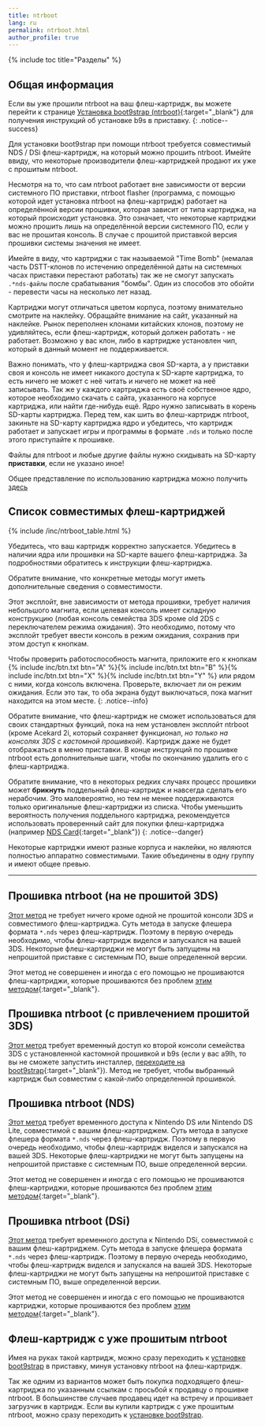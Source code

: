 ```yaml
---
title: ntrboot
lang: ru
permalink: ntrboot.html
author_profile: true
---
```

{% include toc title="Разделы" %}

## Общая информация

Если вы уже прошили ntrboot на ваш флеш-картридж, вы можете перейти к странице [Установка boot9strap (ntrboot)](installing-boot9strap-ntrboot){:target="_blank"} для получения инструкций об установке b9s в приставку.
{: .notice--success}

Для установки boot9strap при помощи ntrboot требуется совместимый NDS / DSi флеш-картридж, на который можно прошить ntrboot. Имейте ввиду, что некоторые производители флеш-картриджей продают их уже с прошитым ntrboot. 

Несмотря на то, что сам ntrboot работает вне зависимости от версии системного ПО приставки, ntrboot flasher (программа, с помощью которой идет установка ntrboot на флеш-картридж) работает на определённой версии прошивки, которая зависит от типа картриджа, на который происходит установка. Это означает, что некоторые картриджи можно прошить лишь на определённой версии системного ПО, если у вас не прошитая консоль. В случае с прошитой приставкой версия прошивки системы значения не имеет. 

Имейте в виду, что картриджи с так называемой "Time Bomb" (немалая часть DSTT-клонов по истечению определённой даты на системных часах приставки перестают работать) так же не смогут запускать `.*nds-файлы` после срабатывания "бомбы". Один из способов это обойти - перевести часы на несколько лет назад. 

Картриджи могут отличаться цветом корпуса, поэтому внимательно смотрите на наклейку. Обращайте внимание на сайт, указанный на наклейке. Рынок переполнен клонами китайских клонов, поэтому не удивляйтесь, если флеш-картридж, который должен работать - не работает. Возможно у вас клон, либо в картридже установлен чип, который в данный момент не поддерживается.

Важно понимать, что у флеш-картриджа своя SD-карта, а у приставки своя и консоль не имеет никакого доступа к SD-карте картриджа, то есть ничего не может с неё читать и ничего не может на неё записывать. Так же у каждого картриджа есть своё собственное ядро, которое необходимо скачать с сайта, указанного на корпусе картриджа, или найти где-нибудь ещё. Ядро нужно записывать в корень SD-карты картриджа. Перед тем, как шить во флеш-картридж ntrboot, закиньте на SD-карту картриджа ядро и убедитесь, что картридж работает и запускает игры и программы в формате `.nds` и только после этого приступайте к прошивке. 

Файлы для ntrboot и любые другие файлы нужно скидывать на SD-карту **приставки**, если не указано иное!

Общее представление по использованию картриджа можно получить [здесь](r4)

## Список совместимых флеш-картриджей

{% include /inc/ntrboot_table.html %}

Убедитесь, что ваш картридж корректно запускается. Убедитесь в наличии ядра или прошивки на SD-карте вашего флеш-картриджа. За подробностями обратитесь к инструкции флеш-картриджа.
  
Обратите внимание, что конкретные методы могут иметь дополнительные сведения о совместимости.

Этот эксплойт, вне зависимости от метода прошивки, требует наличия небольшого магнита, если целевая консоль имеет складную конструкцию (любая консоль семейства 3DS кроме old 2DS с переключателем режима ожидания). Это необходимо, потому что эксплойт требует ввести консоль в режим ожидания, сохранив при этом доступ к кнопкам.

Чтобы проверить работоспособность магнита, приложите его к кнопкам {% include inc/btn.txt btn="A" %}{% include inc/btn.txt btn="B" %}{% include inc/btn.txt btn="X" %}{% include inc/btn.txt btn="Y" %} или рядом с ними, когда консоль включена. Проверьте, включает ли он режим ожидания. Если это так, то оба экрана будут выключаться, пока магнит находится на этом месте.
{: .notice--info}

Обратите внимание, что флеш-картридж не сможет использоваться для своих стандартных функций, пока на нем установлен эксплойт ntrboot (кроме Acekard 2i, который сохраняет функционал, *но только на консолях 3DS с кастомной прошивкой*). Картридж даже не будет отображаться в меню приставки. В конце инструкций по прошивке ntrboot есть дополнительные шаги, чтобы по окончанию удалить его с флеш-картриджа.

Обратите внимание, что в некоторых редких случаях процесс прошивки может **брикнуть** поддельный флеш-картридж и навсегда сделать его нерабочим. Это маловероятно, но тем не менее поддерживаются только оригинальные флеш-картриджи из списка. Чтобы уменьшить вероятность получения поддельного картриджа, рекомендуется использовать проверенный сайт для покупки флеш-картриджа (например [NDS Card](http://www.nds-card.net/){:target="_blank"})
{: .notice--danger}

Некоторые картриджи имеют разные корпуса и наклейки, но являются полностью аппаратно совместимыми. Такие объединены в одну группу и имеют общее превью.

___

## Прошивка ntrboot (на не прошитой 3DS)

[Этот метод](flashing-ntrboot-3ds-single-system) не требует ничего кроме одной не прошитой консоли 3DS и совместимого флеш-картриджа. Суть метода в запуске флешера формата `*.nds` через флеш-картридж. Поэтому в первую очередь необходимо, чтобы флеш-картридж виделся и запускался на вашей 3DS. Некоторые флеш-картриджи не могут быть запущены на непрошитой приставке с системным ПО, выше определенной версии. 

Этот метод не совершенен и иногда с его помощью не прошиваются флеш-картриджи, которые прошиваются без проблем [этим методом](https://3ds.customfw.xyz/ntrboot#прошивка-ntrboot-с-привлечением-прошитой-3ds){:target="_blank"}.

## Прошивка ntrboot (с привлечением прошитой 3DS)

[Этот метод](flashing-ntrboot-3ds-multi-system) требует временный доступ ко второй консоли семейства 3DS с установленной кастомной прошивкой и b9s (если у вас a9lh, то вы не сможете запустить инсталлер, [переходите на boot9strap](a9lh-to-b9s){:target="_blank"}). Метод не требует, чтобы выбранный картридж был совместим с какой-либо определенной прошивкой. 

## Прошивка ntrboot (NDS)

[Этот метод](flashing-ntrboot-nds) требует временного доступа к Nintendo DS или Nintendo DS Lite, совместимой с вашим флеш-картриджем. Суть метода в запуске флешера формата `*.nds` через флеш-картридж. Поэтому в первую очередь необходимо, чтобы флеш-картридж виделся и запускался на вашей 3DS. Некоторые флеш-картриджи не могут быть запущены на непрошитой приставке с системным ПО, выше определенной версии. 

Этот метод не совершенен и иногда с его помощью не прошиваются флеш-картриджи, которые прошиваются без проблем [этим методом](https://3ds.customfw.xyz/ntrboot#прошивка-ntrboot-с-привлечением-прошитой-3ds){:target="_blank"}.

## Прошивка ntrboot (DSi)

[Этот метод](flashing-ntrboot-dsi) требует временного доступа к Nintendo DSi, совместимой с вашим флеш-картриджем. Суть метода в запуске флешера формата `*.nds` через флеш-картридж. Поэтому в первую очередь необходимо, чтобы флеш-картридж виделся и запускался на вашей 3DS. Некоторые флеш-картриджи не могут быть запущены на непрошитой приставке с системным ПО, выше определенной версии.

Этот метод не совершенен и иногда с его помощью не прошиваются картриджи, которые прошиваются без проблем [этим методом](https://3ds.customfw.xyz/ntrboot#прошивка-ntrboot-с-привлечением-прошитой-3ds){:target="_blank"}.

## Флеш-картридж с уже прошитым ntrboot 

Имея на руках такой картридж, можно сразу переходить к [установке boot9strap](installing-boot9strap-ntrboot) в приставку, минуя установку ntrboot на флеш-картридж. 

Так же одним из вариантов может быть покупка подходящего флеш-картриджа по указанным ссылкам с просьбой к продавцу о прошивке ntrboot. В большинстве случаев продавец идет на встречу и прошивает загрузчик в картридж. Если вы купили картридж с уже прошитым ntrboot, можно сразу переходить к [установке boot9strap](installing-boot9strap-ntrboot).